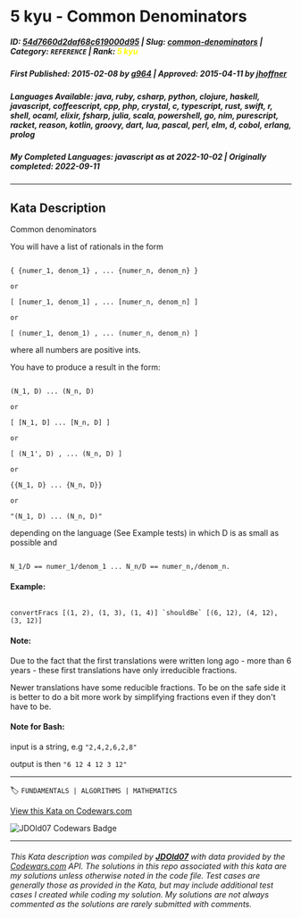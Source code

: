 # 5 kyu - Common Denominators

##### **ID**: [54d7660d2daf68c619000d95](https://www.codewars.com/kata/54d7660d2daf68c619000d95) | **Slug**: [common-denominators](https://www.codewars.com/kata/54d7660d2daf68c619000d95) | **Category**: `REFERENCE` | **Rank**: <span style="color:yellow">5 kyu</span>

##### **First Published**: 2015-02-08 ***by*** [g964](https://www.codewars.com/users/g964) | **Approved**: 2015-04-11 ***by*** [jhoffner](https://www.codewars.com/users/jhoffner)

##### **Languages Available**: java, ruby, csharp, python, clojure, haskell, javascript, coffeescript, cpp, php, crystal, c, typescript, rust, swift, r, shell, ocaml, elixir, fsharp, julia, scala, powershell, go, nim, purescript, racket, reason, kotlin, groovy, dart, lua, pascal, perl, elm, d, cobol, erlang, prolog

##### **My Completed Languages**: javascript ***as at*** 2022-10-02 | **Originally completed**: 2022-09-11

---

## Kata Description


Common denominators



You will have a list of rationals in the form 

 ```

{ {numer_1, denom_1} , ... {numer_n, denom_n} } 

or

[ [numer_1, denom_1] , ... [numer_n, denom_n] ] 

or

[ (numer_1, denom_1) , ... (numer_n, denom_n) ] 

 ```

 

 where all numbers are positive ints.

 You have to produce a result in the form:

```

(N_1, D) ... (N_n, D) 

or

[ [N_1, D] ... [N_n, D] ] 

or

[ (N_1', D) , ... (N_n, D) ] 

or

{{N_1, D} ... {N_n, D}} 

or

"(N_1, D) ... (N_n, D)"

```



depending on the language (See Example tests) in which D is as small as possible and 

 

```

N_1/D == numer_1/denom_1 ... N_n/D == numer_n,/denom_n.

```

#### Example: 

```

convertFracs [(1, 2), (1, 3), (1, 4)] `shouldBe` [(6, 12), (4, 12), (3, 12)]

```

#### Note: 

Due to the fact that the first translations were written long ago - more than 6 years - these first translations have only irreducible fractions. 



Newer translations have some reducible fractions. To be on the safe side it is better to do a bit more work by simplifying fractions even if they don't have to be.



#### Note for Bash:

input is a string,  e.g `"2,4,2,6,2,8"`

output is then          `"6 12 4 12 3 12"`

---


🏷 `FUNDAMENTALS | ALGORITHMS | MATHEMATICS`


[View this Kata on Codewars.com](https://www.codewars.com/kata/54d7660d2daf68c619000d95)

![](https://www.codewars.com/users/jdold07/badges/large "JDOld07 Codewars Badge")

---

###### *This Kata description was compiled by [**JDOld07**](https://tpstech.dev) with data provided by the [Codewars.com](https://www.codewars.com) API.  The solutions in this repo associated with this kata are my solutions unless otherwise noted in the code file.  Test cases are generally those as provided in the Kata, but may include additional test cases I created while coding my solution.  My solutions are not always commented as the solutions are rarely submitted with comments.*
